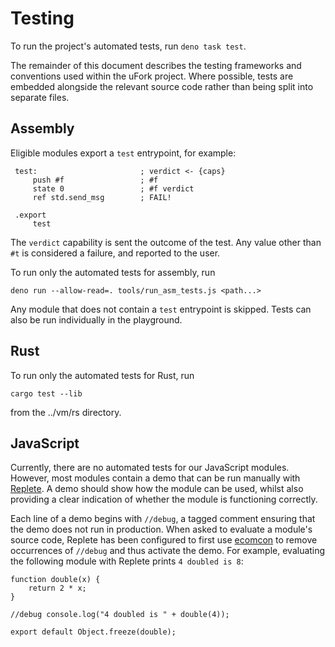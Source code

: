 # Testing

To run the project's automated tests, run `deno task test`.

The remainder of this document describes the testing frameworks and conventions
used within the uFork project. Where possible, tests are embedded alongside the
relevant source code rather than being split into separate files.

## Assembly

Eligible modules export a `test` entrypoint, for example:

     test:                       ; verdict <- {caps}
         push #f                 ; #f
         state 0                 ; #f verdict
         ref std.send_msg        ; FAIL!

     .export
         test

The `verdict` capability is sent the outcome of the test. Any value other than
`#t` is considered a failure, and reported to the user.

To run only the automated tests for assembly, run

    deno run --allow-read=. tools/run_asm_tests.js <path...>

Any module that does not contain a `test` entrypoint is skipped. Tests can also
be run individually in the playground.

## Rust

To run only the automated tests for Rust, run

    cargo test --lib

from the ../vm/rs directory.

## JavaScript

Currently, there are no automated tests for our JavaScript modules. However,
most modules contain a demo that can be run manually with
[Replete](https://github.com/jamesdiacono/Replete). A demo should show how the module can be used, whilst also providing a clear indication of whether the
module is functioning correctly.

Each line of a demo begins with `//debug`, a tagged comment ensuring that
the demo does not run in production. When asked to evaluate a module's source
code, Replete has been configured to first use
[ecomcon](https://github.com/douglascrockford/ecomcon/) to remove occurrences
of `//debug` and thus activate the demo. For example, evaluating the following
module with Replete prints `4 doubled is 8`:

    function double(x) {
        return 2 * x;
    }

    //debug console.log("4 doubled is " + double(4));

    export default Object.freeze(double);
